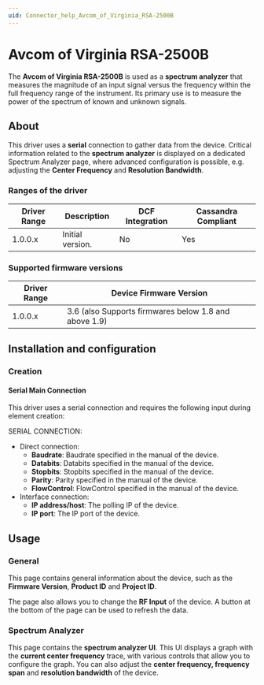 ```yaml
---
uid: Connector_help_Avcom_of_Virginia_RSA-2500B
---
```


# Avcom of Virginia RSA-2500B

The **Avcom of Virginia RSA-2500B** is used as a **spectrum analyzer** that measures the magnitude of an input signal versus the frequency within the full frequency range of the instrument. Its primary use is to measure the power of the spectrum of known and unknown signals.

## About

This driver uses a **serial** connection to gather data from the device. Critical information related to the **spectrum analyzer** is displayed on a dedicated Spectrum Analyzer page, where advanced configuration is possible, e.g. adjusting the **Center Frequency** and **Resolution Bandwidth**.

### Ranges of the driver

| **Driver Range** | **Description**  | **DCF Integration** | **Cassandra Compliant** |
|------------------|------------------|---------------------|-------------------------|
| 1.0.0.x          | Initial version. | No                  | Yes                     |

### Supported firmware versions

| **Driver Range** | **Device Firmware Version**                           |
|------------------|-------------------------------------------------------|
| 1.0.0.x          | 3.6 (also Supports firmwares below 1.8 and above 1.9) |

## Installation and configuration

### Creation

#### Serial Main Connection

This driver uses a serial connection and requires the following input during element creation:

SERIAL CONNECTION:

- Direct connection:
  - **Baudrate**: Baudrate specified in the manual of the device.
  - **Databits**: Databits specified in the manual of the device.
  - **Stopbits**: Stopbits specified in the manual of the device.
  - **Parity**: Parity specified in the manual of the device.
  - **FlowControl**: FlowControl specified in the manual of the device.
- Interface connection:
  - **IP address/host**: The polling IP of the device.
  - **IP port**: The IP port of the device.

## Usage

### General

This page contains general information about the device, such as the **Firmware Version**, **Product ID** and **Project ID**.

The page also allows you to change the **RF Input** of the device. A button at the bottom of the page can be used to refresh the data.

### Spectrum Analyzer

This page contains the **spectrum analyzer UI**. This UI displays a graph with the **current center frequency** trace, with various controls that allow you to configure the graph. You can also adjust the **center frequency, frequency span** and **resolution bandwidth** of the device.
